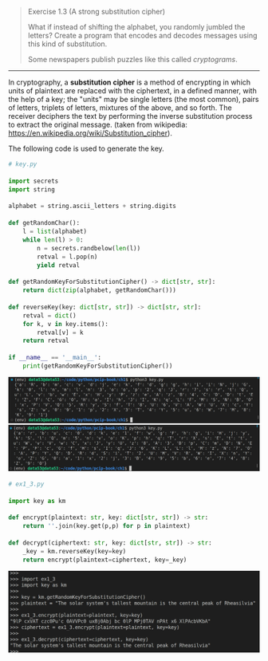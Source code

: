 > Exercise 1.3 (A strong substitution cipher) 
> 
> What if instead of shifting the alphabet, you randomly jumbled the letters? 
> Create a program that encodes and decodes messages using this kind of substitution. 
> 
> Some newspapers publish puzzles like this called _cryptograms_. 

--------------------------------

In cryptography, a **substitution cipher** is a method of encrypting in which units 
of plaintext are replaced with the ciphertext, in a defined manner, with the help of 
a key; the "units" may be single letters (the most common), pairs of letters, triplets
of letters, mixtures of the above, and so forth. The receiver deciphers the text by 
performing the inverse substitution process to extract the original message. 
(taken from wikipedia: https://en.wikipedia.org/wiki/Substitution_cipher). 

The following code is used to generate the key. 

```python
# key.py 

import secrets
import string

alphabet = string.ascii_letters + string.digits 

def getRandomChar(): 
    l = list(alphabet)
    while len(l) > 0: 
        n = secrets.randbelow(len(l))
        retval = l.pop(n)
        yield retval 

def getRandomKeyForSubstitutionCipher() -> dict[str, str]:
    return dict(zip(alphabet, getRandomChar()))

def reverseKey(key: dict[str, str]) -> dict[str, str]: 
    retval = dict()
    for k, v in key.items(): 
        retval[v] = k 
    return retval 

if __name__ == '__main__': 
    print(getRandomKeyForSubstitutionCipher())
```

<img src="pic_for_ex1.3_1.png">

<img src="pic_for_ex1.3_2.png">

```python
# ex1_3.py 

import key as km

def encrypt(plaintext: str, key: dict[str, str]) -> str: 
    return ''.join(key.get(p,p) for p in plaintext)

def decrypt(ciphertext: str, key: dict[str, str]) -> str: 
    _key = km.reverseKey(key=key)
    return encrypt(plaintext=ciphertext, key=_key)
```

<img src="pic_for_ex1.3_3.png">